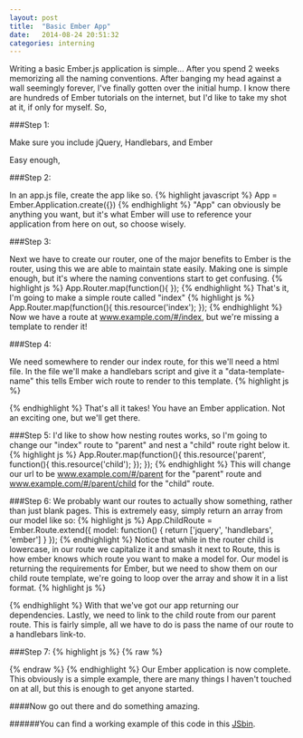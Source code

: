 ```yaml
---
layout: post
title:  "Basic Ember App"
date:   2014-08-24 20:51:32
categories: interning
---
```


Writing a basic Ember.js application is simple... After you spend 2 weeks memorizing
all the naming conventions. After banging my head against a wall seemingly forever,
I've finally gotten over the initial hump. I know there are hundreds of Ember tutorials
on the internet, but I'd like to take my shot at it, if only for myself.
So, 

###Step 1: 

Make sure you include jQuery, Handlebars, and Ember

Easy enough, 

###Step 2:

In an app.js file, create the app like so.
{% highlight javascript %}
App = Ember.Application.create({})
{% endhighlight %}
"App" can obviously be anything you want, but it's what Ember will use to reference your
application from here on out, so choose wisely.

###Step 3:

Next we have to create our router, one of the major benefits to Ember is
the router, using this we are able to maintain state easily. Making one is simple enough, but it's where the naming 
conventions start to get confusing.
{% highlight js %}
App.Router.map(function(){
});
{% endhighlight %}
That's it, I'm going to make a simple route called "index"
{% highlight js %}
App.Router.map(function(){
  this.resource('index');
});
{% endhighlight %}
Now we have a route at www.example.com/#/index, but we're missing a template to render
it!

###Step 4:

We need somewhere to render our index route, for this we'll need a html file.
In the file we'll make a handlebars script and give it a "data-template-name"
this tells Ember wich route to render to this template.
{% highlight js %}
<script type="text/x-handlebars" data-template-name="index">
<--!content-->
</script>
{% endhighlight %}
That's all it takes! You have an Ember application. Not an exciting one,
but we'll get there.

###Step 5:
I'd like to show how nesting routes works, so I'm going to change our "index" route to 
"parent" and nest a "child" route right below it.
{% highlight js %}
App.Router.map(function(){
  this.resource('parent', function(){
    this.resource('child');
  });
});
{% endhighlight %}
This will change our url to be www.example.com/#/parent for the "parent" route and www.example.com/#/parent/child
for the "child" route.

###Step 6:
We probably want our routes to actually show something, rather than just blank pages.
This is extremely easy, simply return an array from our model like so:
{% highlight js %}
App.ChildRoute = Ember.Route.extend({
  model: function() {
    return ['jquery', 'handlebars', 'ember']
  }
});
{% endhighlight %}
Notice that while in the router child is lowercase, in our route we capitalize it and smash it next
to Route, this is how ember knows which route you want to make a model for.
Our model is returning the requirements for Ember, but we need to show them on our child route template,
we're going to loop over the array and show it in a list format. 
{% highlight js %}
<script type="text/x-handlebars" data-template-name="child">
  <ul>
  {{#each dependency in model}}
    <li>{{dependency}}</li>
  {{/each}}
  </ul>
</script>
{% endhighlight %}
With that we've got our app returning our dependencies.
Lastly, we need to link to the child route from our parent route. This is fairly simple,
all we have to do is pass the name of our route to a handlebars link-to.

###Step 7:
{% highlight js %}
{% raw %}
<script type="text/x-handlebars" data-template-name="parent">
{{#link-to 'child'}}Show Ember requirements{{/link-to}}
</script>
{% endraw %}
{% endhighlight %}
Our Ember application is now complete. This obviously is a simple example, there are many things
I haven't touched on at all, but this is enough to get anyone started.

####Now go out there and do something amazing.

######You can find a working example of this code in this <a href='http://emberjs.jsbin.com/ticoce/1#/parent/'>JSbin</a>.
